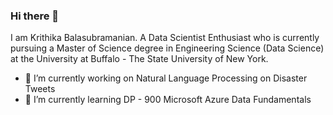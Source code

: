### Hi there 👋

I am Krithika Balasubramanian. A Data Scientist Enthusiast who is currently pursuing a Master of Science degree in Engineering Science (Data Science) at the University at Buffalo - The State University of New York. 

- 🔭 I’m currently working on Natural Language Processing on Disaster Tweets
- 🌱 I’m currently learning DP - 900 Microsoft Azure Data Fundamentals
